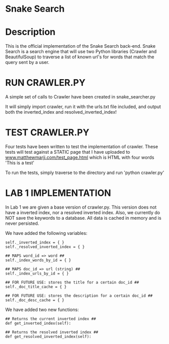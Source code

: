 # Snake Search

Description
===========

This is the official implementation of the Snake Search back-end.
Snake Search is a search engine that will use two Python libraries (Crawler and BeautifulSoup) to traverse a list of known url's for words that match the query sent by a user.

RUN CRAWLER.PY
====================
A simple set of calls to Crawler have been created in snake_searcher.py

It will simply import crawler, run it with the urls.txt file included, and output both the inverted_index and resolved_inverted_index!

TEST CRAWLER.PY
====================
Four tests have been written to test the implementation of crawler.
These tests will test against a STATIC page that I have uploaded to www.matthewmarji.com/test_page.html which is HTML with four words 'This is a test'

To run the tests, simply traverse to the directory and run 'python crawler.py'

LAB 1 IMPLEMENTATION
====================

In Lab 1 we are given a base version of crawler.py. This version does not have a inverted index, nor a resolved inverted index. Also, we currently do NOT save the keywords to a database. All data is cached in memory and is never persisted.

We have added the following variables:

	self._inverted_index = { }
	self._resolved_inverted_index = { }

	## MAPS word_id => word ##
	self._index_words_by_id = { }

	## MAPS doc_id => url (string) ##
	self._index_urls_by_id = { }

	## FOR FUTURE USE: stores the title for a certain doc_id ##
	self._doc_title_cache = { }

	## FOR FUTURE USE: stores the description for a certain doc_id ##
	self._doc_desc_cache = { }

We have added two new functions:

	## Returns the current inverted index ##
	def get_inverted_index(self):

	## Returns the resolved inverted index ##
	def get_resolved_inverted_index(self):


